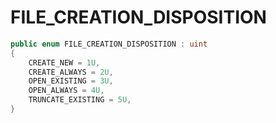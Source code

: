 # FILE\_CREATION\_DISPOSITION

```csharp
public enum FILE_CREATION_DISPOSITION : uint
{
    CREATE_NEW = 1U,
    CREATE_ALWAYS = 2U,
    OPEN_EXISTING = 3U,
    OPEN_ALWAYS = 4U,
    TRUNCATE_EXISTING = 5U,
}
```
